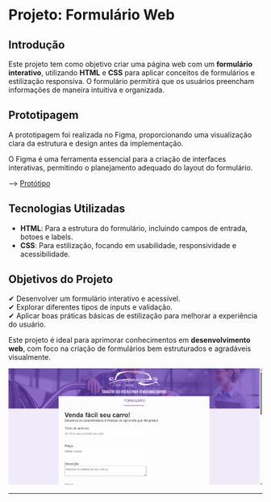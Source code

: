 # **Projeto: Formulário Web**

## Introdução  
Este projeto tem como objetivo criar uma página web com um **formulário interativo**, utilizando **HTML** e **CSS** para aplicar conceitos de formulários e estilização responsiva. O formulário permitirá que os usuários preencham informações de maneira intuitiva e organizada.

## Prototipagem  
A prototipagem foi realizada no Figma, proporcionando uma visualização clara da estrutura e design antes da implementação.

O Figma é uma ferramenta essencial para a criação de interfaces interativas, permitindo o planejamento adequado do layout do formulário.

--> [Protótipo](https://www.figma.com/design/WFRYghlvXgp3b6zoKscCAO/Projetos-Front(Curso)?node-id=0-1&t=Km1kkmDWkTEVDesn-1)

## Tecnologias Utilizadas  
- **HTML**: Para a estrutura do formulário, incluindo campos de entrada, botoes e labels.  
- **CSS**: Para estilização, focando em usabilidade, responsividade e acessibilidade.  

## Objetivos do Projeto  
✔ Desenvolver um formulário interativo e acessível.  
✔ Explorar diferentes tipos de inputs e validação.  
✔ Aplicar boas práticas básicas de estilização para melhorar a experiência do usuário.  

Este projeto é ideal para aprimorar conhecimentos em **desenvolvimento web**, com foco na criação de formulários bem estruturados e agradáveis visualmente.

![alt text](./images/image.png)

---

